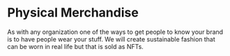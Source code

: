# Physical Merchandise

As with any organization one of the ways to get people to know your brand is to have people wear your stuff. We will create sustainable fashion that can be worn in real life but that is sold as NFTs.&#x20;
